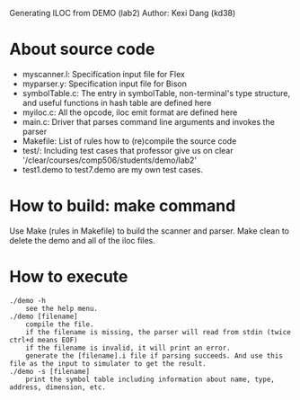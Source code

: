 Generating ILOC from DEMO (lab2)
Author: Kexi Dang (kd38)

# About source code
- myscanner.l: Specification input file for Flex
- myparser.y: Specification input file for Bison
- symbolTable.c: The entry in symbolTable, non-terminal's type structure, and useful functions in hash table are defined here
- myiloc.c: All the opcode, iloc emit format are defined here
- main.c: Driver that parses command line arguments and invokes the parser
- Makefile: List of rules how to (re)compile the source code
- test/: Including test cases that professor give us on clear '/clear/courses/comp506/students/demo/lab2'
- test1.demo to test7.demo are my own test cases.


# How to build: make command
Use Make (rules in Makefile) to build the scanner and parser.
Make clean to delete the demo and all of the iloc files.

# How to execute
    ./demo -h
        see the help menu.
    ./demo [filename]
        compile the file.
        if the filename is missing, the parser will read from stdin (twice ctrl+d means EOF)
	    if the filename is invalid, it will print an error.
        generate the [filename].i file if parsing succeeds. And use this file as the input to simulater to get the result.
    ./demo -s [filename]
        print the symbol table including information about name, type, address, dimension, etc.
